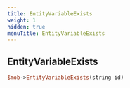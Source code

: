 ```yaml
---
title: EntityVariableExists
weight: 1
hidden: true
menuTitle: EntityVariableExists
---
```

## EntityVariableExists
```perl
$mob->EntityVariableExists(string id)
```